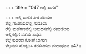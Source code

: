+++
title = "047 ಅಲ್ಲಿ ಸಾಗರ"

+++
ಅಲ್ಲಿ ಸಾಗರ ತೀರ ಪರಿಯಂ  
ತೆಲ್ಲಿ ಗಜಹಯವೆಲ್ಲಿ ಸುದತಿಯ  
ರೆಲ್ಲಿ ಮಣಿಗಣವೆಲ್ಲಿ ಬಹುಧನವೆಲ್ಲಿ ರಮಣೀಯ  
ಅಲ್ಲಿಗಲ್ಲಿಗೆ ನಡೆದು ಸಾಧಿಸಿ  
ಕೆಲ್ಲೆ ಕುಹರದ ಕೋಣೆ ಬಾಗುಗ  
ಳೆಲ್ಲವನು ಹೊಕ್ಕರಿಸಿ ತೆರಳಿಚಿದನು ಮಹಾಧನವ      ॥47॥